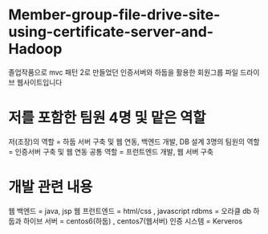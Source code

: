 # Member-group-file-drive-site-using-certificate-server-and-Hadoop
졸업작품으로 mvc 패턴 2로 만들었던 인증서버와 하둡을 활용한 회원그룹 파일 드라이브 웹사이트입니다

# 저를 포함한 팀원 4명 및 맡은 역할
저(조장)의 역할 = 하둡 서버 구축 및 웹 연동, 백엔드 개발, DB 설계
3명의 팀원의 역할 = 인증서버 구축 및 웹 연동
공통 역할 = 프런트엔드 개발, 웹 서버 구축

# 개발 관련 내용 
웹 백엔드 = java, jsp
웹 프런트엔드 = html/css , javascript
rdbms = 오라클 db
하둡과 하이브
서버 = centos6(하둡) , centos7(웹서버)
인증 시스템 = Kerveros
